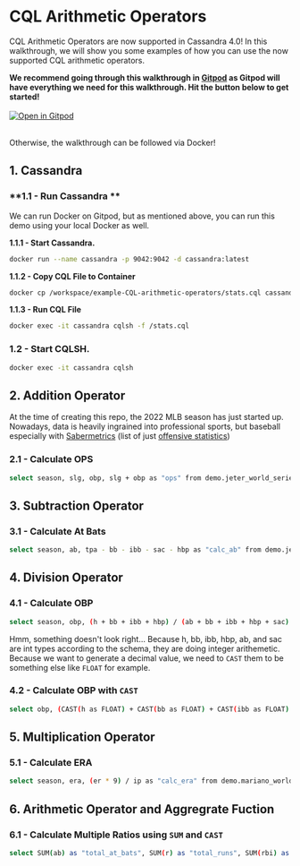# CQL Arithmetic Operators
CQL Arithmetic Operators are now supported in Cassandra 4.0! In this walkthrough, we will show you some examples of how you can use the now supported CQL arithmetic operators.

**We recommend going through this walkthrough in [Gitpod](https://gitpod.io/) as Gitpod will have everything we need for this walkthrough. Hit the button below to get started!**
</br>
</br>
[![Open in Gitpod](https://gitpod.io/button/open-in-gitpod.svg)](https://gitpod.io/#https://github.com/Anant/example-CQL-arithmetic-operators) 
</br>
</br>

Otherwise, the walkthrough can be followed via Docker!

## **1. Cassandra**

### **1.1 - Run Cassandra **
We can run Docker on Gitpod, but as mentioned above, you can run this demo using your local Docker as well.

**1.1.1 - Start Cassandra.**

```bash
docker run --name cassandra -p 9042:9042 -d cassandra:latest
```

**1.1.2 - Copy CQL File to Container**

```bash
docker cp /workspace/example-CQL-arithmetic-operators/stats.cql cassandra:/
```

**1.1.3 - Run CQL File**

```bash
docker exec -it cassandra cqlsh -f /stats.cql
```

### **1.2 - Start CQLSH.**

```bash
docker exec -it cassandra cqlsh 
```

## **2. Addition Operator**
At the time of creating this repo, the 2022 MLB season has just started up. Nowadays, data is heavily ingrained into professional sports, but baseball especially with [Sabermetrics](https://en.wikipedia.org/wiki/Sabermetrics) (list of just [offensive statistics](https://library.fangraphs.com/offense/offensive-statistics-list/))

### **2.1 - Calculate OPS**
```bash
select season, slg, obp, slg + obp as "ops" from demo.jeter_world_series_stats ;
```

## **3. Subtraction Operator**

### **3.1 - Calculate At Bats**
```bash
select season, ab, tpa - bb - ibb - sac - hbp as "calc_ab" from demo.jeter_world_series_stats ;
```

## **4. Division Operator**

### **4.1 - Calculate OBP**
```bash
select season, obp, (h + bb + ibb + hbp) / (ab + bb + ibb + hbp + sac) as "calc_obp" from demo.jeter_world_series_stats where season = 2000; 
```
Hmm, something doesn't look right...
Because h, bb, ibb, hbp, ab, and sac are int types according to the schema, they are doing integer arithemetic. Because we want to generate a decimal value, we need to `CAST` them to be something else like `FLOAT` for example.

### **4.2 - Calculate OBP with `CAST`**
```bash
select obp, (CAST(h as FLOAT) + CAST(bb as FLOAT) + CAST(ibb as FLOAT) + CAST(hbp as FLOAT)) / (CAST(ab as FLOAT) + CAST(bb as FLOAT) + CAST(ibb as FLOAT) + CAST(hbp as FLOAT) + CAST(sac as FLOAT)) as "calc_obp" from demo.jeter_world_series_stats where season = 2000; 
```
## **5. Multiplication Operator**

### **5.1 - Calculate ERA**
```bash
select season, era, (er * 9) / ip as "calc_era" from demo.mariano_world_series_stats where season > 1997 and season <2001 ALLOW FILTERING;
```

## **6. Arithmetic Operator and Aggregrate Fuction**

### **6.1 - Calculate Multiple Ratios using `SUM` and `CAST`**
```bash
select SUM(ab) as "total_at_bats", SUM(r) as "total_runs", SUM(rbi) as "total_rbis", SUM(so) as "total_strike_outs", SUM(cast(rbi as FLOAT))/SUM(cast(ab as FLOAT)) as "ab_rbi_ratio",  SUM(cast(so as FLOAT))/SUM(cast(ab as FLOAT)) as "ab_so_ratio" from demo.jeter_world_series_stats;
```
